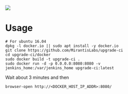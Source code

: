 <img src="http://jenkins-ci.org/sites/default/files/jenkins_logo.png"/>


# Usage

```
# For ubuntu 16.04
dpkg -l docker.io || sudo apt install -y docker.io
git clone https://github.com/MirantisLabs/upgrade-ci
cd upgrade-ci/docker
sudo docker build -t upgrade-ci .
sudo docker run -d -p 0.0.0.0:8080:8080 -v jenkins_home:/var/jenkins_home upgrade-ci:latest
```

Wait about 3 minutes and then

```
browser-open http://<DOCKER_HOST_IP_ADDR>:8080/
```
